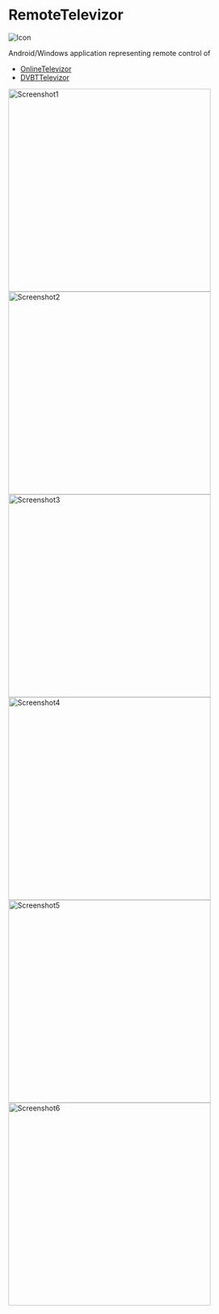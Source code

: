 # RemoteTelevizor

![Icon](https://github.com/petrj/RemoteTelevizor/blob/main/Graphics/Icon220x220.png?raw=true)


Android/Windows application representing remote control of 
- [OnlineTelevizor](https://github.com/petrj/OnlineTelevizor)
- [DVBTTelevizor](https://github.com/petrj/DVBTTelevizor)


<img src="https://github.com/petrj/RemoteTelevizor/blob/main/Screenshots/Screenshot01.jpg" width="400" alt="Screenshot1"/>
<img src="https://github.com/petrj/RemoteTelevizor/blob/main/Screenshots/Screenshot02.jpg" width="400" alt="Screenshot2"/>
<img src="https://github.com/petrj/RemoteTelevizor/blob/main/Screenshots/Screenshot03.jpg" width="400" alt="Screenshot3"/>
<img src="https://github.com/petrj/RemoteTelevizor/blob/main/Screenshots/Screenshot04.jpg" width="400" alt="Screenshot4"/>
<img src="https://github.com/petrj/RemoteTelevizor/blob/main/Screenshots/Screenshot05.jpg" width="400" alt="Screenshot5"/>
<img src="https://github.com/petrj/RemoteTelevizor/blob/main/Screenshots/Screenshot06.jpg" width="400" alt="Screenshot6"/>